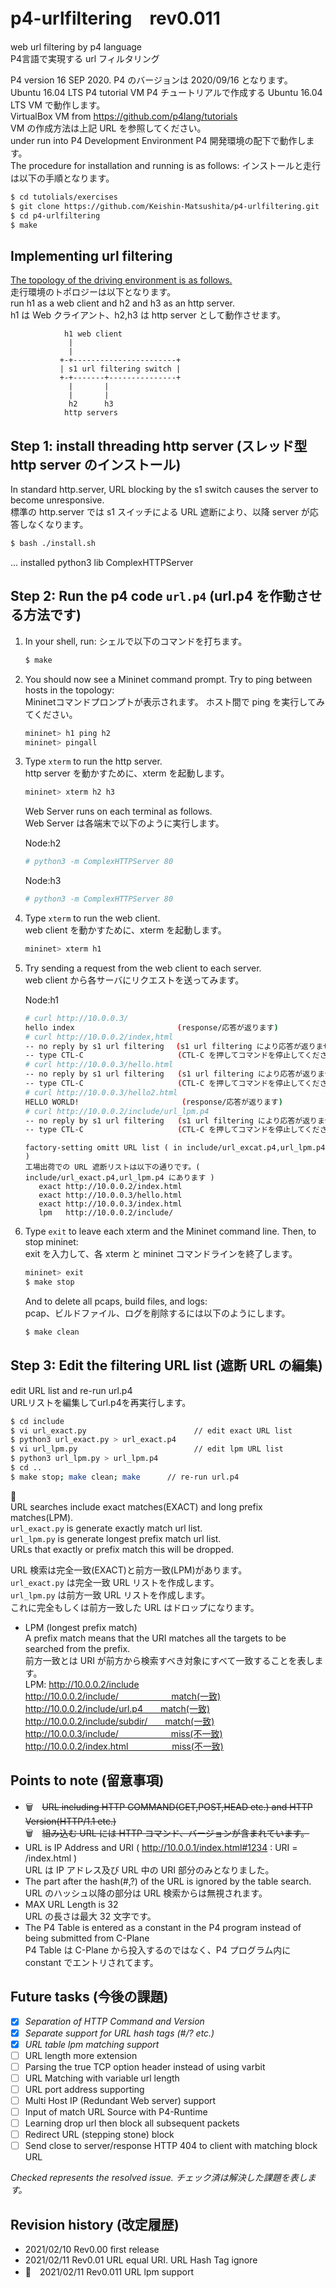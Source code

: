 # p4-urlfiltering　rev0.011
web url filtering by p4 language  
P4言語で実現する url フィルタリング

P4 version 16 SEP 2020.    P4 のバージョンは 2020/09/16 となります。  
Ubuntu 16.04 LTS P4 tutorial VM   P4 チュートリアルで作成する Ubuntu 16.04 LTS VM で動作します。  
VirtualBox VM from https://github.com/p4lang/tutorials  
VM の作成方法は上記 URL を参照してください。  
under run into P4 Development Environment   P4 開発環境の配下で動作します。  
The procedure for installation and running is as follows:   インストールと走行は以下の手順となります。  

```bash
$ cd tutolials/exercises
$ git clone https://github.com/Keishin-Matsushita/p4-urlfiltering.git
$ cd p4-urlfiltering
$ make

```


## Implementing url filtering 

[The topology of the driving environment is as follows.](topology.json)  
走行環境のトポロジーは以下となります。  
run h1 as a web client and h2 and h3 as an http server.  
h1 は Web クライアント、h2,h3 は http server として動作させます。  

                h1 web client
                 |
                 |
               +-+-----------------------+
               | s1 url filtering switch |
               +-+-------+---------------+
                 |       |
                 |       |
                 h2      h3
                http servers


## Step 1: install threading http server (スレッド型 http server のインストール)  
In standard http.server, URL blocking by the s1 switch causes the server to become unresponsive.  
標準の http.server では s1 スイッチによる URL 遮断により、以降 server が応答しなくなります。 

   ```bash
   $ bash ./install.sh
   ```
   ... installed python3 lib ComplexHTTPServer


## Step 2: Run the p4 code `url.p4` (url.p4 を作動させる方法です)

1. In your shell, run:
   シェルで以下のコマンドを打ちます。
   ```bash
   $ make 
   ```

2. You should now see a Mininet command prompt. Try to ping between  
   hosts in the topology:  
   Mininetコマンドプロンプトが表示されます。 ホスト間で ping を実行してみてください。
   ```bash
   mininet> h1 ping h2
   mininet> pingall
   ```

3. Type `xterm` to run the http server.  
   http server を動かすために、xterm を起動します。
   ```bash
   mininet> xterm h2 h3
   ```
   Web Server runs on each terminal as follows.    
   Web Server は各端末で以下のように実行します。
  
   Node:h2
   ```bash
   # python3 -m ComplexHTTPServer 80
   ```

   Node:h3
   ```bash
   # python3 -m ComplexHTTPServer 80
   ```


4. Type `xterm` to run the web client.  
   web client を動かすために、xterm を起動します。
   ```bash
   mininet> xterm h1
   ```

5. Try sending a request from the web client to each server.  
   web client から各サーバにリクエストを送ってみます。  
   
   Node:h1
   ```bash
   # curl http://10.0.0.3/
   hello index 　　　　　　　　　　　　  (response/応答が返ります)
   # curl http://10.0.0.2/index,html
   -- no reply by s1 url filtering　 (s1 url filtering により応答が返りません)
   -- type CTL-C                     (CTL-C を押してコマンドを停止してください)
   # curl http://10.0.0.3/hello.html
   -- no reply by s1 url filtering   (s1 url filtering により応答が返りません)
   -- type CTL-C                     (CTL-C を押してコマンドを停止してください)
   # curl http://10.0.0.3/hello2.html
   HELLO WORLD! 　　　　　　　　　　　　  (response/応答が返ります)
   # curl http://10.0.0.2/include/url_lpm.p4
   -- no reply by s1 url filtering   (s1 url filtering により応答が返りません)
   -- type CTL-C                     (CTL-C を押してコマンドを停止してください)
   ```

   ```
   factory-setting omitt URL list ( in include/url_excat.p4,url_lpm.p4 )
   工場出荷での URL 遮断リストは以下の通りです。( include/url_exact.p4,url_lpm.p4 にあります )
	  exact http://10.0.0.2/index.html
	  exact http://10.0.0.3/hello.html
	  exact http://10.0.0.3/index.html
	  lpm   http://10.0.0.2/include/
   ```


6. Type `exit` to leave each xterm and the Mininet command line.
   Then, to stop mininet:  
   exit を入力して、各 xterm と mininet コマンドラインを終了します。
   ```bash
   mininet> exit
   $ make stop
   ```
   And to delete all pcaps, build files, and logs:  
   pcap、ビルドファイル、ログを削除するには以下のようにします。
   ```bash
   $ make clean
   ```


## Step 3: Edit the filtering URL list (遮断 URL の編集)
   edit URL list and re-run url.p4  
   URLリストを編集してurl.p4を再実行します。
   ```bash
   $ cd include
   $ vi url_exact.py                        // edit exact URL list
   $ python3 url_exact.py > url_exact.p4
   $ vi url_lpm.py                          // edit lpm URL list
   $ python3 url_lpm.py > url_lpm.p4
   $ cd ..
   $ make stop; make clean; make      // re-run url.p4
   ```
   :triangular_flag_on_post:  
   URL searches include exact matches(EXACT) and long prefix matches(LPM).    
   `url_exact.py` is generate exactly match url list.  
   `url_lpm.py` is generate longest prefix match url list.  
   URLs that exactly or prefix match this will be dropped.  
   
   URL 検索は完全一致(EXACT)と前方一致(LPM)があります。  
   `url_exact.py` は完全一致 URL リストを作成します。   
   `url_lpm.py` は前方一致 URL リストを作成します。  
   これに完全もしくは前方一致した URL はドロップになります。 
   
   - LPM (longest prefix match)  
   A prefix match means that the URI matches all the targets to be searched from the prefix.   
   前方一致とは URI が前方から検索すべき対象にすべて一致することを表します。    
   LPM: http://10.0.0.2/include  
   http://10.0.0.2/include/　　　　　　match(一致)  
   http://10.0.0.2/include/url.p4　　match(一致)  
   http://10.0.0.2/include/subdir/　　match(一致)  
   http://10.0.0.3/include/　　　　　　miss(不一致)  
   http://10.0.0.2/index.html　　　　　miss(不一致)  
     
   
## Points to note (留意事項)
- :wastebasket:　~~URL including HTTP COMMAND(GET,POST,HEAD etc.) and HTTP Version(HTTP/1.1 etc.)~~  
  :wastebasket:　~~組み込む URL には HTTP コマンド、バージョンが含まれています。~~  
- URL is IP Address and URI ( http://10.0.0.1/index.html#1234 : URI = /index.html )  
  URL は IP アドレス及び URL 中の URI 部分のみとなりました。  
- The part after the hash(#,?) of the URL is ignored by the table search.  
  URL のハッシュ以降の部分は URL 検索からは無視されます。   
- MAX URL Length is 32  
  URL の長さは最大 32 文字です。
- The P4 Table is entered as a constant in the P4 program instead of being submitted from C-Plane  
  P4 Table は C-Plane から投入するのではなく、P4 プログラム内に constant でエントリされてます。
   
## Future tasks (今後の課題)
- [x] *Separation of HTTP Command and Version*
- [x] *Separate support for URL hash tags (#/? etc.)*
- [x] *URL table lpm matching support*
- [ ] URL length more extension
- [ ] Parsing the true TCP option header instead of using varbit
- [ ] URL Matching with variable url length
- [ ] URL port address supporting 
- [ ] Multi Host IP (Redundant Web server) support
- [ ] Input of match URL Source with P4-Runtime
- [ ] Learning drop url then block all subsequent packets
- [ ] Redirect URL (stepping stone) block
- [ ] Send close to server/response HTTP 404 to client with matching block URL

*Checked represents the resolved issue. チェック済は解決した課題を表します。*


## Revision history  (改定履歴)
- 2021/02/10 Rev0.00 first release
- 2021/02/11 Rev0.01 URL equal URI. URL Hash Tag ignore
- :triangular_flag_on_post:　2021/02/11 Rev0.011 URL lpm support

   

